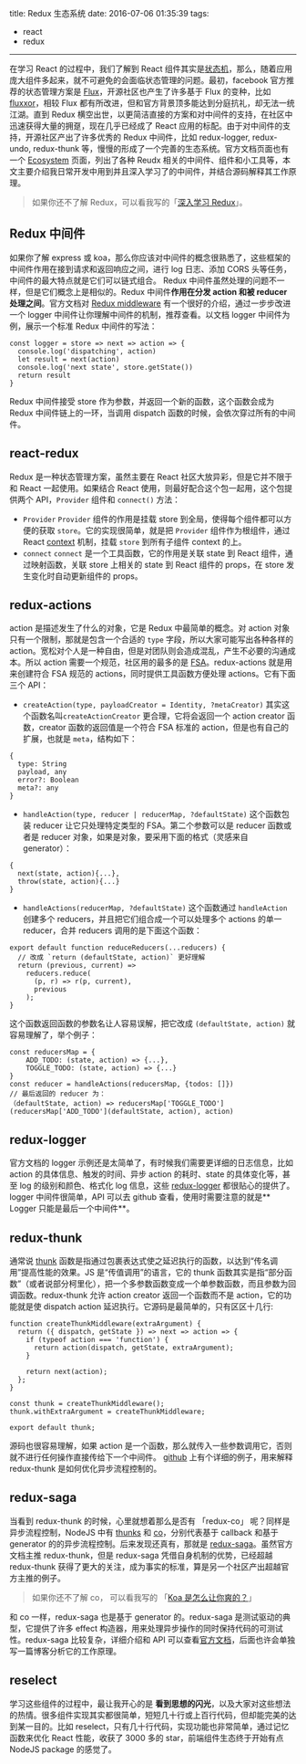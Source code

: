 title: Redux 生态系统
date: 2016-07-06 01:35:39
tags:
- react
- redux
---

在学习 React 的过程中，我们了解到 React 组件其实是[状态机](https://github.com/nixzhu/dev-blog/blob/master/2015-04-23-state-machine.md)，那么，随着应用庞大组件多起来，就不可避免的会面临状态管理的问题。最初，facebook 官方推荐的状态管理方案是 [Flux](https://facebook.github.io/flux)，开源社区也产生了许多基于 Flux 的变种，比如 [fluxxor](http://fluxxor.com/)，相较 Flux 都有所改进，但和官方背景顶多能达到分庭抗礼，却无法一统江湖。直到 Redux 横空出世，以更简洁直接的方案和对中间件的支持，在社区中迅速获得大量的拥趸，现在几乎已经成了 React 应用的标配。由于对中间件的支持，开源社区产出了许多优秀的 Redux 中间件，比如 redux-logger, redux-undo, redux-thunk 等，慢慢的形成了一个完善的生态系统。官方文档页面也有一个 [Ecosystem](http://redux.js.org/docs/introduction/Ecosystem.html) 页面，列出了各种 Reudx 相关的中间件、组件和小工具等，本文主要介绍我日常开发中用到并且深入学习了的中间件，并结合源码解释其工作原理。

> 如果你还不了解 Redux，可以看我写的「[深入学习 Redux](/2016/01/25/dive-into-redux/)」。

<!-- more -->
## Redux 中间件

如果你了解 express 或 koa，那么你应该对中间件的概念很熟悉了，这些框架的中间件作用在接到请求和返回响应之间，进行 log 日志、添加 CORS 头等任务，中间件的最大特点就是它们可以链式组合。 Redux 中间件虽然处理的问题不一样，但是它们概念上是相似的。Redux 中间件**作用在分发 action 和被 reducer 处理之间**。官方文档对 [Redux middleware](http://redux.js.org/docs/advanced/Middleware.html) 有一个很好的介绍，通过一步步改进一个 logger 中间件让你理解中间件的机制，推荐查看。以文档 logger 中间件为例，展示一个标准 Redux 中间件的写法：

```
const logger = store => next => action => {
  console.log('dispatching', action)
  let result = next(action)
  console.log('next state', store.getState())
  return result
}
```

Redux 中间件接受 store 作为参数，并返回一个新的函数，这个函数会成为 Redux 中间件链上的一环，当调用 dispatch 函数的时候，会依次穿过所有的中间件。

## react-redux

Redux 是一种状态管理方案，虽然主要在 React 社区大放异彩，但是它并不限于和 React 一起使用。如果结合 React 使用，则最好配合这个包一起用，这个包提供两个 API，`Provider` 组件和 `connect()` 方法：

- `Provider`
`Provider` 组件的作用是挂载 store 到全局，使得每个组件都可以方便的获取 `store`。它的实现很简单，就是把 `Provider` 组件作为根组件，通过 React [context](https://facebook.github.io/react/docs/context.html) 机制，挂载 `store` 到所有子组件 context 的上。
- `connect`
`connect` 是一个工具函数，它的作用是关联 state 到 React 组件，通过映射函数，关联 store 上相关的 state 到 React 组件的 props，在 store 发生变化时自动更新组件的 props。

## redux-actions

action 是描述发生了什么的对象，它是 Redux 中最简单的概念。对 action 对象只有一个限制，那就是包含一个合适的 `type` 字段，所以大家可能写出各种各样的 action。宽松对个人是一种自由，但是对团队则会造成混乱，产生不必要的沟通成本。所以 action 需要一个规范，社区用的最多的是 [FSA](https://github.com/acdlite/flux-standard-action)。redux-actions 就是用来创建符合 FSA 规范的 actions，同时提供工具函数方便处理 actions。它有下面三个 API：

- `createAction(type, payloadCreator = Identity, ?metaCreator)`
其实这个函数名叫`createActionCreator` 更合理，它将会返回一个 action creator 函数，creator 函数的返回值是一个符合 FSA 标准的 action，但是也有自己的扩展，也就是 `meta`，结构如下：

```
{
  type: String
  payload, any
  error?: Boolean
  meta?: any
}
```
- `handleAction(type, reducer | reducerMap, ?defaultState)`
这个函数包装 reducer 让它只处理特定类型的 FSA。第二个参数可以是 reducer 函数或者是 reducer 对象，如果是对象，要采用下面的格式（灵感来自 generator）：
```
{
  next(state, action){...},
  throw(state, action){...}
}
```

- `handleActions(reducerMap, ?defaultState)`
这个函数通过 `handleAction` 创建多个 reducers，并且把它们组合成一个可以处理多个 actions 的单一 reducer，合并 reducers 调用的是下面这个函数：

```
export default function reduceReducers(...reducers) {
  // 改成 `return (defaultState, action)` 更好理解
  return (previous, current) =>
    reducers.reduce(
      (p, r) => r(p, current),
      previous
    );
}
```

这个函数返回函数的参数名让人容易误解，把它改成 `(defaultState, action)` 就容易理解了，举个例子：

```
const reducersMap = {
    ADD_TODO: (state, action) => {...},
    TOGGLE_TODO: (state, action) => {...}
}
const reducer = handleActions(reducersMap, {todos: []})
// 最后返回的 reducer 为：
（defaultState, action) => reducersMap['TOGGLE_TODO'](reducersMap['ADD_TODO'](defaultState, action), action)
```

## redux-logger

官方文档的 logger 示例还是太简单了，有时候我们需要更详细的日志信息，比如 action 的具体信息、触发的时间、异步 action 的耗时、state 的具体变化等，甚至 log 的级别和颜色、格式化 log 信息，这些 [redux-logger](https://github.com/evgenyrodionov/redux-logger) 都很贴心的提供了。logger 中间件很简单，API 可以去 github 查看，使用时需要注意的就是** Logger 只能是最后一个中间件**。

## redux-thunk

通常说 [thunk](https://en.wikipedia.org/wiki/Thunk) 函数是指通过包裹表达式使之延迟执行的函数，以达到“传名调用”提高性能的效果。JS 是“传值调用”的语言，它的 thunk 函数其实是指“部分函数”（或者说部分柯里化），把一个多参数函数变成一个单参数函数，而且参数为回调函数。redux-thunk 允许 action creator 返回一个函数而不是 action，它的功能就是使 dispatch action 延迟执行。它源码是最简单的，只有区区十几行:

```
function createThunkMiddleware(extraArgument) {
  return ({ dispatch, getState }) => next => action => {
    if (typeof action === 'function') {
      return action(dispatch, getState, extraArgument);
    }

    return next(action);
  };
}

const thunk = createThunkMiddleware();
thunk.withExtraArgument = createThunkMiddleware;

export default thunk;
```
源码也很容易理解，如果 action 是一个函数，那么就传入一些参数调用它，否则就不进行任何操作直接传给下一个中间件。 [github](https://github.com/gaearon/redux-thunk#composition) 上有个详细的例子，用来解释 redux-thunk 是如何优化异步流程控制的。

## redux-saga

当看到 redux-thunk 的时候，心里就想着那么是否有 「redux-co」 呢？同样是异步流程控制，NodeJS 中有 [thunks](https://github.com/thunks/thunks) 和 [co](https://github.com/tj/co)，分别代表基于 callback 和基于 generator 的的异步流程控制。后来发现还真有，那就是 [redux-saga](https://github.com/yelouafi/redux-saga)。虽然官方文档主推 redux-thunk，但是 redux-saga 凭借自身机制的优势，已经超越 redux-thunk 获得了更大的关注，成为事实的标准，算是另一个社区产出超越官方主推的例子。

> 如果你还不了解 co， 可以看我写的 「[Koa 是怎么让你爽的？](/2016/06/17/dive-into-koa/)」

和 co 一样，redux-saga 也是基于 generator 的。redux-saga 是测试驱动的典型，它提供了许多 effect 构造器，用来处理异步操作的同时保持代码的可测试性。redux-saga 比较复杂，详细介绍和 API 可以查看[官方文档](https://yelouafi.github.io/redux-saga)，后面也许会单独写一篇博客分析它的工作原理。

## reselect

学习这些组件的过程中，最让我开心的是 **看到思想的闪光**，以及大家对这些想法的热情。很多组件实现其实都很简单，短短几十行或上百行代码，但却能完美的达到某一目的。比如 reselect，只有几十行代码，实现功能也非常简单，通过记忆函数来优化 React 性能，收获了 3000 多的 star，前端组件生态终于开始有点 NodeJS package 的感觉了。
